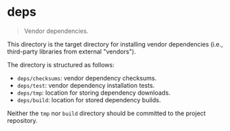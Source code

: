 # deps

> Vendor dependencies.

<!-- Section to include introductory text. Make sure to keep an empty line after the intro `section` element and another before the `/section` close. -->

<section class="intro">

This directory is the target directory for installing vendor dependencies (i.e., third-party libraries from external "vendors").

The directory is structured as follows:

* `deps/checksums`: vendor dependency checksums.
* `deps/test`: vendor dependency installation tests.
* `deps/tmp`: location for storing dependency downloads.
* `deps/build`: location for stored dependency builds.

Neither the `tmp` nor `build` directory should be committed to the project repository.

</section>

<!-- /.intro -->

<!-- Section to include notes. Make sure to keep an empty line after the `section` element and another before the `/section` close. -->

<section class="notes">

</section>

<!-- /.notes -->

<!-- Section for all links. Make sure to keep an empty line after the `section` element and another before the `/section` close. -->

<section class="links">

</section>

<!-- /.links -->
